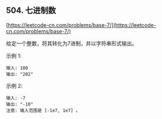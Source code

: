 **504. 七进制数**  
---
[https://leetcode-cn.com/problems/base-7/](https://leetcode-cn.com/problems/base-7/)  

给定一个整数，将其转化为7进制，并以字符串形式输出。

示例 1:

```  
输入: 100
输出: "202"
```  

示例 2:

```  
输入: -7
输出: "-10"
注意: 输入范围是 [-1e7, 1e7] 。
```  
